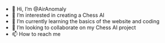- 👋 Hi, I’m @AirAnomaly
- 👀 I’m interested in creating a Chess AI
- 🌱 I’m currently learning the basics of the website and coding
- 💞️ I’m looking to collaborate on my Chess AI project
- 📫 How to reach me 

<!---
AirAnomaly/AirAnomaly is a ✨ special ✨ repository because its `README.md` (this file) appears on your GitHub profile.
You can click the Preview link to take a look at your changes.
--->
